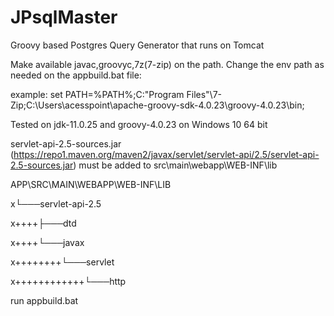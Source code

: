 # JPsqlMaster
Groovy based Postgres Query Generator that runs on Tomcat


Make available javac,groovyc,7z(7-zip) on the path.
Change the env path as needed on the appbuild.bat file:

example:
set PATH=%PATH%;C:\"Program Files"\7-Zip;C:\Users\acesspoint\apache-groovy-sdk-4.0.23\groovy-4.0.23\bin;

Tested on jdk-11.0.25 and groovy-4.0.23 on Windows 10 64 bit

servlet-api-2.5-sources.jar (https://repo1.maven.org/maven2/javax/servlet/servlet-api/2.5/servlet-api-2.5-sources.jar) must be added to src\main\webapp\WEB-INF\lib

APP\SRC\MAIN\WEBAPP\WEB-INF\LIB

x└───servlet-api-2.5

x++++├───dtd

x++++└───javax

x++++++++└───servlet

x++++++++++++└───http

run appbuild.bat